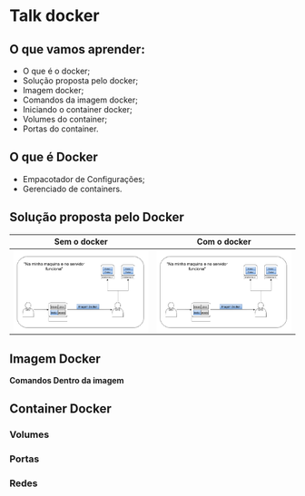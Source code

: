 # Talk docker

## O que vamos aprender:

- O que é o docker;
- Solução proposta pelo docker;
- Imagem docker;
- Comandos da imagem docker;
- Iniciando o container docker;
- Volumes do container;
- Portas do container.

## O que é Docker

- Empacotador de Configurações;
- Gerenciado de containers.

## Solução proposta pelo Docker

Sem o docker               |  Com o docker
:-------------------------:|:-------------------------:
<img align="left" alt="Visual Studio Code" width="500px" src="img/MaqEServidoFunc.png" />  |  <img align="left" alt="Visual Studio Code" width="500px" src="img/MaqEServidoFunc.png" /> 

## Imagem Docker

**Comandos Dentro da imagem**

## Container Docker

### Volumes


### Portas


### Redes